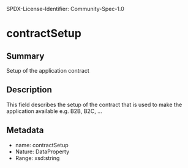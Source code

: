 SPDX-License-Identifier: Community-Spec-1.0

# contractSetup

## Summary

Setup of the application contract

## Description

This field describes the setup of the contract that is used to make the application available e.g. B2B, B2C, …

## Metadata

- name: contractSetup
- Nature: DataProperty
- Range: xsd:string
